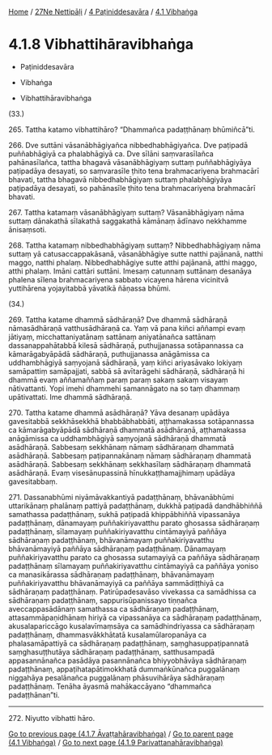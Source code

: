 
[Home](/) / [27Ne Nettipāḷi](../...md) / [4 Paṭiniddesavāra](...md) / [4.1 Vibhaṅga](../27Ne/4/4.1.md)

# 4.1.8 Vibhattihāravibhaṅga

* Paṭiniddesavāra

* Vibhaṅga

* Vibhattihāravibhaṅga

(33.)

265\. Tattha katamo vibhattihāro? “Dhammañca padaṭṭhānaṃ bhūmiñcā”ti.

266\. Dve suttāni vāsanābhāgiyañca nibbedhabhāgiyañca. Dve paṭipadā puññabhāgiyā ca phalabhāgiyā ca. Dve sīlāni saṃvarasīlañca pahānasīlañca, tattha bhagavā vāsanābhāgiyaṃ suttaṃ puññabhāgiyāya paṭipadāya desayati, so saṃvarasīle ṭhito tena brahmacariyena brahmacārī bhavati, tattha bhagavā nibbedhabhāgiyaṃ suttaṃ phalabhāgiyāya paṭipadāya desayati, so pahānasīle ṭhito tena brahmacariyena brahmacārī bhavati.

267\. Tattha katamaṃ vāsanābhāgiyaṃ suttaṃ? Vāsanābhāgiyaṃ nāma suttaṃ dānakathā sīlakathā saggakathā kāmānaṃ ādīnavo nekkhamme ānisaṃsoti.

268\. Tattha katamaṃ nibbedhabhāgiyaṃ suttaṃ? Nibbedhabhāgiyaṃ nāma suttaṃ yā catusaccappakāsanā, vāsanābhāgiye sutte natthi pajānanā, natthi maggo, natthi phalaṃ. Nibbedhabhāgiye sutte atthi pajānanā, atthi maggo, atthi phalaṃ. Imāni cattāri suttāni. Imesaṃ catunnaṃ suttānaṃ desanāya phalena sīlena brahmacariyena sabbato vicayena hārena vicinitvā yuttihārena yojayitabbā yāvatikā ñāṇassa bhūmi.

(34.)

269\. Tattha katame dhammā sādhāraṇā? Dve dhammā sādhāraṇā nāmasādhāraṇā vatthusādhāraṇā ca. Yaṃ vā pana kiñci aññampi evaṃ jātiyaṃ, micchattaniyatānaṃ sattānaṃ aniyatānañca sattānaṃ dassanappahātabbā kilesā sādhāraṇā, puthujjanassa sotāpannassa ca kāmarāgabyāpādā sādhāraṇā, puthujjanassa anāgāmissa ca uddhambhāgiyā saṃyojanā sādhāraṇā, yaṃ kiñci ariyasāvako lokiyaṃ samāpattiṃ samāpajjati, sabbā sā avītarāgehi sādhāraṇā, sādhāraṇā hi dhammā evaṃ aññamaññaṃ paraṃ paraṃ sakaṃ sakaṃ visayaṃ nātivattanti. Yopi imehi dhammehi samannāgato na so taṃ dhammaṃ upātivattati. Ime dhammā sādhāraṇā.

270\. Tattha katame dhammā asādhāraṇā? Yāva desanaṃ upādāya gavesitabbā sekkhāsekkhā bhabbābhabbāti, aṭṭhamakassa sotāpannassa ca kāmarāgabyāpādā sādhāraṇā dhammatā asādhāraṇā, aṭṭhamakassa anāgāmissa ca uddhambhāgiyā saṃyojanā sādhāraṇā dhammatā asādhāraṇā. Sabbesaṃ sekkhānaṃ nāmaṃ sādhāraṇaṃ dhammatā asādhāraṇā. Sabbesaṃ paṭipannakānaṃ nāmaṃ sādhāraṇaṃ dhammatā asādhāraṇā. Sabbesaṃ sekkhānaṃ sekkhasīlaṃ sādhāraṇaṃ dhammatā asādhāraṇā. Evaṃ visesānupassinā hīnukkaṭṭhamajjhimaṃ upādāya gavesitabbaṃ.

271\. Dassanabhūmi niyāmāvakkantiyā padaṭṭhānaṃ, bhāvanābhūmi uttarikānaṃ phalānaṃ pattiyā padaṭṭhānaṃ, dukkhā paṭipadā dandhābhiññā samathassa padaṭṭhānaṃ, sukhā paṭipadā khippābhiññā vipassanāya padaṭṭhānaṃ, dānamayaṃ puññakiriyavatthu parato ghosassa sādhāraṇaṃ padaṭṭhānaṃ, sīlamayaṃ puññakiriyavatthu cintāmayiyā paññāya sādhāraṇaṃ padaṭṭhānaṃ, bhāvanāmayaṃ puññakiriyavatthu bhāvanāmayiyā paññāya sādhāraṇaṃ padaṭṭhānaṃ. Dānamayaṃ puññakiriyavatthu parato ca ghosassa sutamayiyā ca paññāya sādhāraṇaṃ padaṭṭhānaṃ sīlamayaṃ puññakiriyavatthu cintāmayiyā ca paññāya yoniso ca manasikārassa sādhāraṇaṃ padaṭṭhānaṃ, bhāvanāmayaṃ puññakiriyavatthu bhāvanāmayiyā ca paññāya sammādiṭṭhiyā ca sādhāraṇaṃ padaṭṭhānaṃ. Patirūpadesavāso vivekassa ca samādhissa ca sādhāraṇaṃ padaṭṭhānaṃ, sappurisūpanissayo tiṇṇañca aveccappasādānaṃ samathassa ca sādhāraṇaṃ padaṭṭhānaṃ, attasammāpaṇidhānaṃ hiriyā ca vipassanāya ca sādhāraṇaṃ padaṭṭhānaṃ, akusalapariccāgo kusalavīmaṃsāya ca samādhindriyassa ca sādhāraṇaṃ padaṭṭhānaṃ, dhammasvākkhātatā kusalamūlaropanāya ca phalasamāpattiyā ca sādhāraṇaṃ padaṭṭhānaṃ, saṃghasuppaṭipannatā saṃghasuṭṭhutāya sādhāraṇaṃ padaṭṭhānaṃ, satthusampadā appasannānañca pasādāya pasannānañca bhiyyobhāvāya sādhāraṇaṃ padaṭṭhānaṃ, appaṭihatapātimokkhatā dummaṅkūnañca puggalānaṃ niggahāya pesalānañca puggalānaṃ phāsuvihārāya sādhāraṇaṃ padaṭṭhānaṃ. Tenāha āyasmā mahākaccāyano “dhammañca padaṭṭhānan”ti.

---

272\. Niyutto vibhatti hāro.



[Go to previous page (4.1.7 Āvaṭṭahāravibhaṅga)](4.1.7.md) / [Go to parent page (4.1 Vibhaṅga)](../27Ne/4/4.1.md) / [Go to next page (4.1.9 Parivattanahāravibhaṅga)](4.1.9.md)


